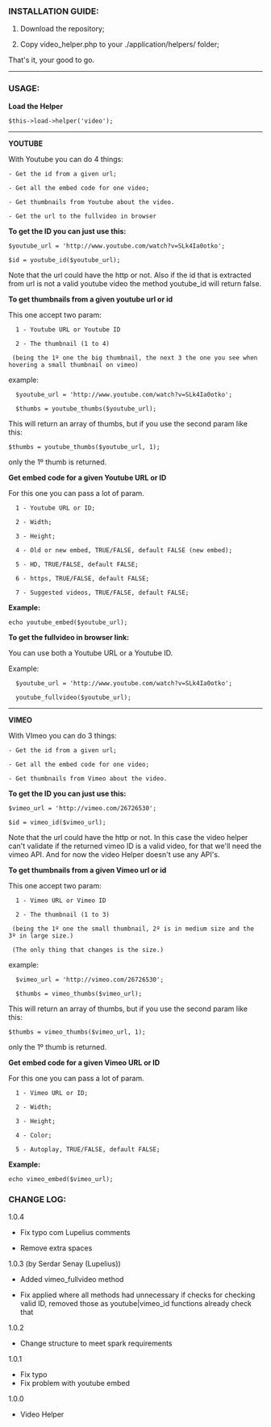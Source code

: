 ### INSTALLATION GUIDE:

1. Download the repository;

2. Copy video_helper.php to your ./application/helpers/ folder;

That's it, your good to go.

***

### USAGE:

**Load the Helper**

`$this->load->helper('video');`

***


**YOUTUBE**

With Youtube you can do 4 things:

    - Get the id from a given url;

    - Get all the embed code for one video;

    - Get thumbnails from Youtube about the video.

    - Get the url to the fullvideo in browser

**To get the ID you can just use this:**

    $youtube_url = 'http://www.youtube.com/watch?v=SLk4Ia0otko';

    $id = youtube_id($youtube_url);

Note that the url could have the http or not. Also if the id that is extracted from url is not a valid youtube video the method youtube_id will return false.

**To get thumbnails from a given youtube url or id**

This one accept two param:

      1 - Youtube URL or Youtube ID

      2 - The thumbnail (1 to 4)

     (being the 1º one the big thumbnail, the next 3 the one you see when hovering a small thumbnail on vimeo)

example:

      $youtube_url = 'http://www.youtube.com/watch?v=SLk4Ia0otko';

      $thumbs = youtube_thumbs($youtube_url);

This will return an array of thumbs, but if you use the second param like this:

`$thumbs = youtube_thumbs($youtube_url, 1);`

only the 1º thumb is returned.


**Get embed code for a given Youtube URL or ID**

For this one you can pass a lot of param.

      1 - Youtube URL or ID;

      2 - Width;

      3 - Height;

      4 - Old or new embed, TRUE/FALSE, default FALSE (new embed);

      5 - HD, TRUE/FALSE, default FALSE;

      6 - https, TRUE/FALSE, default FALSE;

      7 - Suggested videos, TRUE/FALSE, default FALSE;

**Example:**

`echo youtube_embed($youtube_url);`


**To get the fullvideo in browser link:**

You can use both a Youtube URL or a Youtube ID.

Example:

      $youtube_url = 'http://www.youtube.com/watch?v=SLk4Ia0otko';

      youtube_fullvideo($youtube_url);

***

**VIMEO**

With VImeo you can do 3 things:

    - Get the id from a given url;

    - Get all the embed code for one video;

    - Get thumbnails from Vimeo about the video.

**To get the ID you can just use this:**

    $vimeo_url = 'http://vimeo.com/26726530';

    $id = vimeo_id($vimeo_url);

Note that the url could have the http or not. In this case the video helper can't validate if the returned vimeo ID is a valid video, for that we'll need the vimeo API. And for now the video Helper doesn't use any API's.


**To get thumbnails from a given Vimeo url or id**

This one accept two param:

      1 - Vimeo URL or Vimeo ID

      2 - The thumbnail (1 to 3)

     (being the 1º one the small thumbnail, 2º is in medium size and the 3º in large size.)

     (The only thing that changes is the size.)

example:

      $vimeo_url = 'http://vimeo.com/26726530';

      $thumbs = vimeo_thumbs($vimeo_url);

This will return an array of thumbs, but if you use the second param like this:

`$thumbs = vimeo_thumbs($vimeo_url, 1);`

only the 1º thumb is returned.


**Get embed code for a given Vimeo URL or ID**

For this one you can pass a lot of param.

      1 - Vimeo URL or ID;

      2 - Width;

      3 - Height;

      4 - Color;

      5 - Autoplay, TRUE/FALSE, default FALSE;

**Example:**

`echo vimeo_embed($vimeo_url);`

### CHANGE LOG:

1.0.4

- Fix typo com Lupelius comments

- Remove extra spaces

1.0.3 (by Serdar Senay (Lupelius))

- Added vimeo_fullvideo method

- Fix applied where all methods had unnecessary if checks for checking valid ID, removed those as youtube|vimeo_id functions already check that

1.0.2

- Change structure to meet spark requirements

1.0.1

- Fix typo
- Fix problem with youtube embed

1.0.0

- Video Helper